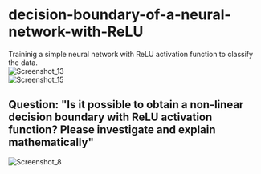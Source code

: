 # decision-boundary-of-a-neural-network-with-ReLU
Traininig a simple neural network with ReLU activation function to classify the data.  
![Screenshot_13](https://user-images.githubusercontent.com/81170575/197230265-d74a0482-084b-411d-af60-25f75f7a4429.png)  
![Screenshot_15](https://user-images.githubusercontent.com/81170575/197230269-efba2c12-5bd2-459d-8a57-122e2537ef28.png)  

## Question: "Is it possible to obtain a non-linear decision boundary with ReLU activation function? Please investigate and explain mathematically"  
![Screenshot_8](https://user-images.githubusercontent.com/81170575/197229387-e7598488-9cd4-4476-a0aa-1c5b50090cdb.png)

